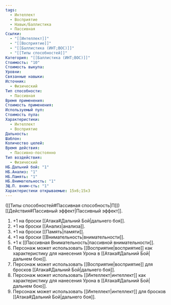 ```yaml
---
tags:
  - Интеллект
  - Восприятие
  - Навык/Баллистика
  - Пассивная
Ссылки:
  - "[[Интеллект]]"
  - "[[Восприятие]]"
  - "[[Баллистика (ИНТ;ВОС)]]"
  - "[[Типы способностей]]"
Категория: "[[Баллистика (ИНТ;ВОС)]]"
Стоимость: "10"
Стоимость выкупа:
Уровни:
Связанные навыки:
Источник:
  - Физический
Тип способности:
  - Пассивная
Время применения:
Стоимость применения:
Используемый пул:
Стоимость пула:
Характеристики:
  - Интеллект
  - Восприятие
Дальность:
Шаблон:
Количество целей:
Время действия:
  - Пассивно-постоянно
Тип воздействия:
  - Физический
НБ.Дальний бой: "1"
НБ.Анализ: "1"
НБ.Память: "1"
НБ.Внимательность: "1"
ЗЩ.П. вним-сть: "1"
Характеристики открываемые: 15x6;15x3
---
```

([[Типы способностей#Пассивная способность|П]]) [[Действия#Пассивный эффект|Пассивный эффект]]. 

1. +1 на броски [[Атака#Дальний Бой|дальнего боя]].
2. +1 на броски [[Анализ|анализа]].
3. +1 на броски [[Память|памяти]].
4. +1 на броски [[Внимательность|внимательности]].
5. +1 к [[Пассивная Внимательность|пассивной внимательности]]. 
6. Персонаж может использовать [[Восприятие|восприятие]] как характеристику для нанесения Урона в [[Атака#Дальний Бой|дальнем бою]].
7. Персонаж может использовать [[Восприятие|восприятие]] для бросков [[Атака#Дальний Бой|дальнего боя]].
8. Персонаж может использовать [[Интеллект|интеллект]] как характеристику для нанесения Урона в [[Атака#Дальний Бой|дальнем бою]].
9. Персонаж может использовать [[Интеллект|интеллект]] для бросков [[Атака#Дальний Бой|дальнего боя]].
